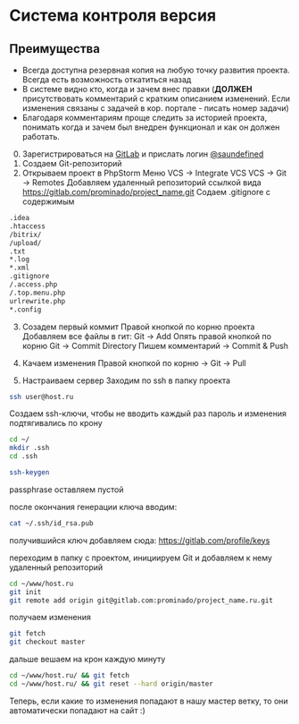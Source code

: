 # Система контроля версия

## Преимущества
- Всегда доступна резервная копия на любую точку развития проекта. Всегда есть возможность откатиться назад
- В системе видно кто, когда и зачем внес правки (**ДОЛЖЕН** присутствовать комментарий с кратким описанием изменений. Если изменения связаны с задачей в кор. портале - писать номер задачи)
- Благодаря комментариям проще следить за историей проекта, понимать когда и зачем был внедрен функционал и как он должен работать.

0. Зарегистрироваться на [GitLab](https://gitlab.com/) и прислать логин [@saundefined](https://github.com/saundefined)
1. Создаем Git-репозиторий
2. Открываем проект в PhpStorm
Меню VCS -> Integrate VCS
VCS -> Git -> Remotes Добавляем удаленный репозиторий ссылкой вида https://gitlab.com/prominado/project_name.git
Содаем .gitignore с содержимым
````bash
.idea
.htaccess
/bitrix/
/upload/
.txt
*.log
*.xml
.gitignore
/.access.php
/.top.menu.php
urlrewrite.php
*.config
````

3. Созадем первый коммит
Правой кнопкой по корню проекта
Добавляем все файлы в гит: Git -> Add
Опять правой кнопкой по корню Git -> Commit Directory
Пишем комментарий -> Commit & Push

4. Качаем изменения
Правой кнопкой по корню -> Git -> Pull

5. Настраиваем сервер
Заходим по ssh в папку проекта
````bash
ssh user@host.ru
````

Создаем ssh-ключи, чтобы не вводить каждый раз пароль и изменения подтягивались по крону
````bash
cd ~/
mkdir .ssh
cd .ssh

ssh-keygen
````

passphrase оставляем пустой

после окончания генерации ключа вводим:

````bash
cat ~/.ssh/id_rsa.pub
````

получившийся ключ добавляем сюда: https://gitlab.com/profile/keys

переходим в папку с проектом, инициируем Git и добавляем к нему удаленный репозиторий
````bash
cd ~/www/host.ru
git init
git remote add origin git@gitlab.com:prominado/project_name.ru.git
````

получаем изменения
````bash
git fetch
git checkout master
````

дальше вешаем на крон каждую минуту
````bash
cd ~/www/host.ru/ && git fetch
cd ~/www/host.ru/ && git reset --hard origin/master
````

Теперь, если какие то изменения попадают в нашу мастер ветку, то они автоматически попадают на сайт :)
